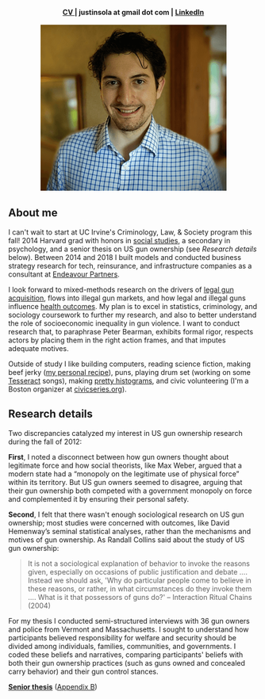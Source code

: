 <head>
  <link rel="shortcut icon" href="favicon.ico?v=BGAqyRPREE">
  <link rel="apple-touch-icon" sizes="180x180" href="icons/apple-touch-icon.png?v=BGAqyRPREE">
  <link rel="icon" type="image/png" sizes="32x32" href="icons/favicon-32x32.png?v=BGAqyRPREE">
  <link rel="icon" type="image/png" sizes="16x16" href="icons/favicon-16x16.png?v=BGAqyRPREE">
  <link rel="manifest" href="icons/site.webmanifest?v=BGAqyRPREE">
  <link rel="mask-icon" href="icons/safari-pinned-tab.svg?v=BGAqyRPREE" color="#5bbad5">
  <meta name="msapplication-TileColor" content="#da532c">
  <meta name="theme-color" content="#ffffff">
</head>

<p align="center">
  <b>
    <a href="https://github.com/justinsola/justinsola.github.com/raw/master/files/Sola Resume April 2018.pdf">CV </a> | 
    justinsola at gmail dot com | 
    <a href="https://www.linkedin.com/in/justinlucassola/"> LinkedIn </a>
  </b>
  <br><br>
<img src="https://raw.githubusercontent.com/justinsola/justinsola.github.com/master/files/headshot_square_smallest_compressed.png">
</p>

## About me
I can't wait to start at UC Irvine's Criminology, Law, & Society program this fall! 2014 Harvard grad with honors in [social studies](https://socialstudies.fas.harvard.edu/), a secondary in psychology, and a senior thesis on US gun ownership (see _Research details_ below). Between 2014 and 2018 I built models and conducted business strategy research for tech, reinsurance, and infrastructure companies as a consultant at [Endeavour Partners](https://endeavour.partners/about/).

I look forward to mixed-methods research on the drivers of [legal gun acquisition](https://github.com/justinsola/justinsola.github.com/raw/master/files/Approx_US_Firearm_Sales_by_Month_(Jan1999-Aug2017).pdf), flows into illegal gun markets, and how legal and illegal guns influence [health outcomes](https://github.com/justinsola/justinsola.github.com/raw/master/files/US_Firearm_Deaths_by_Type_(1999-2015).pdf). My plan is to excel in statistics, criminology, and sociology coursework to further my research, and also to better understand the role of socioeconomic inequality in gun violence. I want to conduct research that, to paraphrase Peter Bearman, exhibits formal rigor, respects actors by placing them in the right action frames, and that imputes adequate motives.

Outside of study I like building computers, reading science fiction, making beef jerky ([my personal recipe](https://docs.google.com/spreadsheets/d/14g3BNcLFfN2xKgDRqwK4-0S1jt4SJRSaw_OR_8raQ0g/edit?usp=sharing)), puns, playing drum set (working on some [Tesseract](https://www.tesseractband.co.uk/) songs), making [pretty histograms](https://github.com/justinsola/justinsola.github.com/tree/master/code), and civic volunteering (I'm a Boston organizer at [civicseries.org](https://civicseries.org/)).

## Research details

Two discrepancies catalyzed my interest in US gun ownership research during the fall of 2012:

**First**, I noted a disconnect between how gun owners thought about legitimate force and how social theorists, like Max Weber, argued that a modern state had a “monopoly on the legitimate use of physical force” within its territory. But US gun owners seemed to disagree, arguing that their gun ownership both competed with a government monopoly on force and complemented it by ensuring their personal safety.

**Second**, I felt that there wasn't enough sociological research on US gun ownership; most studies were concerned with outcomes, like David Hemenway’s seminal statistical analyses, rather than the mechanisms and motives of gun ownership. As Randall Collins said about the study of US gun ownership:
>It is not a sociological explanation of behavior to invoke the reasons given, especially on occasions of public justification and debate .... Instead we should ask, 'Why do particular people come to believe in these reasons, or rather, in what circumstances do they invoke them .... What is it that possessors of guns do?' – Interaction Ritual Chains (2004)

For my thesis I conducted semi-structured interviews with 36 gun owners and police from Vermont and Massachusetts. I sought to understand how participants believed responsibility for welfare and security should be divided among individuals, families, communities, and governments. I coded these beliefs and narratives, comparing participants' beliefs with both their gun ownership practices (such as guns owned and concealed carry behavior) and their gun control stances.

**[Senior thesis](https://github.com/justinsola/justinsola.github.com/raw/master/files/Guns_in_the_Ideal_Society.pdf)**  ([Appendix B](https://github.com/justinsola/justinsola.github.com/raw/master/files/Appendix-B_%E2%80%93_Guns_in_the_Ideal_Society.pdf))
